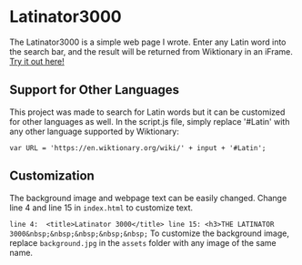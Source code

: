 # Latinator3000
The Latinator3000 is a simple web page I wrote.
Enter any Latin word into the search bar, and the result will be returned from Wiktionary in an iFrame.
[Try it out here!]( https://perpetualpanda.github.io/Latinator3000/)

## Support for Other Languages
This project was made to search for Latin words but it can be customized for other languages as well.
In the script.js file, simply replace '#Latin' with any other language supported by Wiktionary:

```var URL = 'https://en.wiktionary.org/wiki/' + input + '#Latin';```

## Customization
The background image and webpage text can be easily changed.
Change line 4 and line 15 in ```index.html``` to customize text.

`
line 4:  <title>Latinator 3000</title>
line 15: <h3>THE LATINATOR 3000&nbsp;&nbsp;&nbsp;&nbsp;&nbsp;
`
To customize the background image, replace `background.jpg` in the `assets` folder with any image of the same name.
